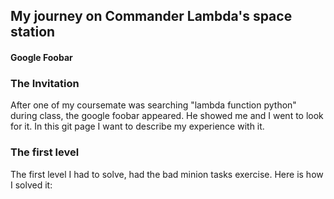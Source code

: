 ## My journey on Commander Lambda's space station
#### Google Foobar
  
### The Invitation
After one of my coursemate was searching "lambda function python" during class, the google foobar appeared. He showed me and I went to look for it.
In this git page I want to describe my experience with it.

### The first level
The first level I had to solve, had the bad minion tasks exercise.
Here is how I solved it:


